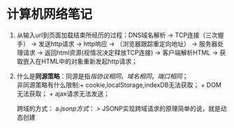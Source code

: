 # 计算机网络笔记  

1. 从输入url到页面加载结束所经历的过程：DNS域名解析 -> TCP连接（三次握手） -> 发送http请求 -> http响应 ->  （浏览器跟踪重定向地址） -> 服务器处理请求 -> 返回html资源(视情况决定释放TCP连接) -> 客户端解析HTML -> 获取嵌入在HTML中的对象重新发起http请求；

2. 什么是**同源策略**：同源是指*指协议相同*，*域名相同*，*端口相同*；  
	非同源策略有什么限制:+ cookie,localStorage,indexDB无法获取；
						+ DOM无法获取；
						+ ajax请求无法发送；
						
   跨域的方式：
		a.*jsonp方式*：
		> JSONP实现跨域请求的原理简单的说，就是动态创建<script>标签，然后利用<script>的src 不受同源策略约束来跨域获取数据。
	```<!DOCTYPE html>
		<html lang="en">
		<head>
			<meta charset="UTF-8">
			<title>JSONP实现跨域2</title>
		</head>
		<body>
			<div id="mydiv">
				<button id="btn">点击</button>
			</div>
		</body>
		<script type="text/javascript">
			function handleResponse(response){
					console.log(response);
			}
		</script>
		<script type="text/javascript">
			window.onload = function() {

			var oBtn = document.getElementById('btn');

			oBtn.onclick = function() {     

				var script = document.createElement("script");
				script.src = "https://api.douban.com/v2/book/search?q=javascript&count=1&callback=handleResponse";
				document.body.insertBefore(script, document.body.firstChild);   
			};
		};
		</script>
		</html>
	```
	
	b.*图像ping的方式*
	> 这种方式是使用<img>标签，因为网页中加载图片不需要考虑跨步跨域的问题,使用Image对象的onload和onerror事件处理程序来确定是否接受到了响应，这个技术是在线广告跟踪浏览量的主要方式。限制：只能发送GET请求；无法访问服务器返回的响应文本；
	```var img = new Image();
	img.onload = img.onerror = function (){
		alert("Done!);
	}
	img.src = "http://www.example.com/test?name=yeejone";
	```
	
	c.*CORS(跨域资源共享)*
	> 实现CORS通信的关键是服务器。只要服务器实现了CORS接口，就可以跨源通信。
	
	d.*webSocket*
	vue,react跨域：
	> 在vue项目和react项目中的config文件中，都有一个proxy代理设置，这个就是用来在开发环境下进行跨域的。对其进行设置就能实现跨域。
	```
		module.exports = {
		  dev: {
			env: {
			  NODE_ENV: '"development"'
			},
			//proxy

		   // 只能在开发环境中进行跨域，上线了要进行反向代理nginx设置
			 proxyTable: {
			   //这里理解成用‘/api’代替target里面的地址，后面组件中我们掉接口时直接用api代替 比如我要调用'http://40.00.100.100:3002/user/add'，直接写‘/api/user/add’即可
			  '/api': {
				 target: 'http://news.baidu.com',//你要跨域的网址  比如  'http://news.baidu.com',
				secure: true,  // 如果是https接口，需要配置这个参数
				changeOrigin: true,//这个参数是用来回避跨站问题的，配置完之后发请求时会自动修改http header里面的host，但是不会修改别的
				pathRewrite: {
				  '^/api': '/api'//路径的替换规则
				  //这里的配置是正则表达式，以/api开头的将会被用用‘/api’替换掉，假如后台文档的接口是 /api/list/xxx
				  //前端api接口写：axios.get('/api/list/xxx') ， 被处理之后实际访问的是：http://news.baidu.com/api/list/xxx
				}
			  }
			}
	```
   
3. http与https的区别：
	> HTTP报文是包裹在TCP报文中发送的，服务器端收到TCP报文时会解包提取出HTTP报文。但是这个过程中存在一定的风险，HTTP报文是明文，如果中间被截取的话会存在一些信息泄露的风险。那么在进入TCP报文之前对HTTP做一次加密就可以解决这个问题了。HTTPS协议的本质就是HTTP + SSL(or TLS)。在HTTP报文进入TCP报文之前，先使用SSL对HTTP报文进行加密。从网络的层级结构看它位于HTTP协议与TCP协议之间。

4. cookie sessionStorage localStorage的区别：
	> cookie 它很小，最大限制为4kb左右（每个域名下的cookie 的大小最大为4KB，每个域名下的cookie数量最多为20个（但很多浏览器厂商在具体实现时支持大于20个）。），它的主要用途有保存登录信息，比如你登录某个网站市场可以看到“记住密码”，这通常就是通过在 Cookie 中存入一段辨别用户身份的数据来实现的。
	```
		document.cookie = "test1=myCookie1;"
		document.cookie = "test2=myCookie2; domain=.google.com.hk; path=/webhp"
		document.cookie = "test3=myCookie3; domain=.google.com.hk; expires=Sat, 04 Nov 2017 16:00:00 GMT; secure"
		document.cookie = "test4=myCookie4; domain=.google.com.hk; max-age=10800;"
	```
	> sessionStorage 严格用于一个浏览器会话中存储数据，因为数据在浏览器关闭后会立即删除
	> localStorage 则用于跨会话持久化地存储数据。
	

5. TCP三次握手和四次挥手：
	> 三次握手发生在建立tcp连接的时候：a.客户端发送连接请求报文（SYN）b. 服务端接受连接后回复ACK报文，并为这次连接分配资源 c. 客户端接收到ACK报文后也向Server段发生ACK报文，并分配资源，这样TCP连接就建立了；
	> 四次挥手发生在断开tcp连接的时候：假设Client端发起中断连接请求，也就是发送FIN报文。Server端接到FIN报文后，意思是说"我Client端没有数据要发给你了"，但是如果你还有数据没有发送完成，则不必急着关闭Socket，可以继续发送数据。所以你先发送ACK，"告诉Client端，你的请求我收到了，但是我还没准备好，请继续你等我的消息"。这个时候Client端就进入FIN_WAIT状态，继续等待Server端的FIN报文。当Server端确定数据已发送完成，则向Client端发送FIN报文，"告诉Client端，好了，我这边数据发完了，准备好关闭连接了"。Client端收到FIN报文后，"就知道可以关闭连接了，但是他还是不相信网络，怕Server端不知道要关闭，所以发送ACK后进入TIME_WAIT状态，如果Server端没有收到ACK则可以重传。“，Server端收到ACK后，"就知道可以断开连接了"。Client端等待了2MSL后依然没有收到回复，则证明Server端已正常关闭，那好，我Client端也可以关闭连接了。Ok，TCP连接就这样关闭了！
6. GET和POST的区别：
	> 1.对参数的数据类型，GET只接受ASCII字符，而POST没有限制，允许二进制。
	  2.GET请求数据有大小限制，最大是2048个字符，POST参数数据是没有限制的。
	  3.GET在浏览器回退/刷新时是无害的，而POST会再次提交请求。
	  4.POST 比 GET 更安全，因为GET参数直接暴露在URL上，POST参数在HTTP消息主体中，而且不会被保存在浏览器历史或 web 服务器日志中。
	  5.GET请求会被浏览器自动缓存，而post不会；
	  6.GET请求的参数会保留在历史记录中，而post不会；
	  7.GET请求可被收藏为书签，POST不能。
7. 需要了解的状态码：
   > 304 相当于可以从缓存中读取请求的资源。自从上次请求后，请求的网页未修改过。服务器返回此响应时，不会返回网页内容。如果网页自请求者上次请求后再也没有更改过，您应将服务器配置为返回此响应（称为 If-Modified-Since HTTP 标头）。服务器可以告诉 Googlebot 自从上次抓取后网页没有变更，进而节省带宽和开销。  
   > 301 请求的网页已永久移动到新位置.  
   > 302 (临时移动)服务器目前从不同位置的网页响应请求，但请求者应继续使用原有位置来响应以后的请求。  
   > 503 服务器目前无法使用（由于超载或停机维护）。通常，这只是暂时状态。
   > 403 可以简单的理解为没有权限访问此站，服务器收到请求但拒绝提供服务。   
   > 100(继续) 请求者应当继续提出请求。服务器返回此代码则意味着，服务器已收到了请求的第一部分，现正在等待接收其余部分。  
   > 101(切换协议) 请求者已要求服务器切换协议，服务器已确认并准备进行切换。  
   > 204 成功状态响应码表示目前请求成功，但客户端不需要更新其现有页面；使用惯例是，在 PUT 请求中进行资源更新，但是不需要改变当前展示给用户的页面，那么返回 204 No Content。如果新创建了资源，那么返回 201 Created 。如果页面需要更新以反映更新后的资源，那么需要返回 200 。

8. TCP和IP的区别：TCP负责数据的传输，而IP负责逻辑地址。换句话说，IP包含了地址，而TCP保证了数据传输到该地址。  
9. 网络分层：（1）应用层（2）传输层（3）网络层（4）数据链路层（5）物理层  
	     OSI类型的分层：（1）物理层（功能：传输信息的介质规格、将数据以实体呈现并传输的规格、接头规格）  
	     （2）数据链路层（功能：同步、查错、制定MAC方法）  
	     （3）网络层（功能：定址、选择传送路径、路由选择）  
	     （4）传输层（功能：编定序号、控制数据流量、查错与错误处理，确保数据可靠、顺序、无错地从A点到传输到B 点）  
	     （5）会话层（功能：负责在网络中的两节点之间建立和维持通信。）  
	     （6）表示层（功能：内码转换、压缩与解压缩、加密与解密,充当应用程序和网络之间的“翻译官”角色。）  
	     （7）应用层（功能：指网络操作系统和具体的应用程序，对应WWW服务器、FTP服务器等应用软件　）  
10. 几种应用层协议：SMTP：简单邮件传输协议  
		   FTP：文件传输协议  
		   SNMP：简单网络管理协议  
		   TELNET：远程登录协议
11. web端缓存：[web缓存](http://www.alloyteam.com/2016/03/discussion-on-web-caching/)  
		[强缓存&&协商缓存](https://segmentfault.com/a/1190000008956069)  
		[细节分析版](https://mp.weixin.qq.com/s/qOMO0LIdA47j3RjhbCWUEQ?utm_source=caibaojian.com)	

